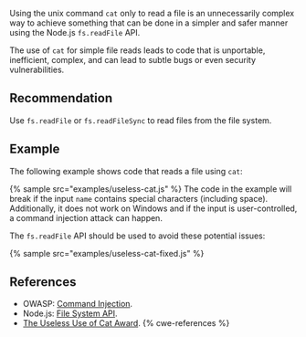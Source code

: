 Using the unix command `cat` only to read a file is an unnecessarily complex way to achieve something that can be done in a simpler and safer manner using the Node.js `fs.readFile` API.

The use of `cat` for simple file reads leads to code that is unportable, inefficient, complex, and can lead to subtle bugs or even security vulnerabilities.


## Recommendation
Use `fs.readFile` or `fs.readFileSync` to read files from the file system.


## Example
The following example shows code that reads a file using `cat`:

{% sample src="examples/useless-cat.js" %}
The code in the example will break if the input `name` contains special characters (including space). Additionally, it does not work on Windows and if the input is user-controlled, a command injection attack can happen.

The `fs.readFile` API should be used to avoid these potential issues:

{% sample src="examples/useless-cat-fixed.js" %}

## References
* OWASP: [Command Injection](https://www.owasp.org/index.php/Command_Injection).
* Node.js: [File System API](https://nodejs.org/api/fs.html).
* [The Useless Use of Cat Award](http://porkmail.org/era/unix/award.html#cat).
{% cwe-references %}
